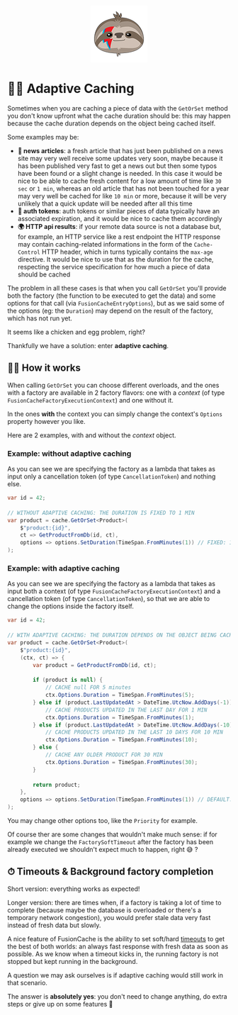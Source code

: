 <div align="center">

![FusionCache logo](logo-128x128.png)

</div>

# 🧙‍♂️ Adaptive Caching

Sometimes when you are caching a piece of data with the `GetOrSet` method you don't know upfront what the cache duration should be: this may happen because the cache duration depends on the object being cached itself.

Some examples may be:

- **📰 news articles**: a fresh article that has just been published on a news site may very well receive some updates very soon, maybe because it has been published very fast to get a news out but then some typos have been found or a slight change is needed. In this case it would be nice to be able to cache fresh content for a low amount of time like `30 sec` or `1 min`, whereas an old article that has not been touched for a year may very well be cached for like `10 min` or more, because it will be very unlikely that a quick update will be needed after all this time
- **🔑 auth tokens**: auth tokens or similar pieces of data typically have an associated expiration, and it would be nice to cache them accordingly
- **🌍 HTTP api results**: if your remote data source is not a database but, for example, an HTTP service like a rest endpoint the HTTP response may contain caching-related informations in the form of the `Cache-Control` HTTP header, which in turns typically contains the `max-age` directive. It would be nice to use that as the duration for the cache, respecting the service specification for how much a piece of data should be cached

The problem in all these cases is that when you call `GetOrSet` you'll provide both the factory (the function to be executed to get the data) and some options for that call (via `FusionCacheEntryOptions`), but as we said some of the options (eg: the `Duration`) may depend on the result of the factory, which has not run yet.

It seems like a chicken and egg problem, right?

Thankfully we have a solution: enter **adaptive caching**.


## 👩‍🏫 How it works

When calling `GetOrSet` you can choose different overloads, and the ones with a factory are available in 2 factory flavors: one with a *context* (of type `FusionCacheFactoryExecutionContext`) and one without it.

In the ones **with** the context you can simply change the context's `Options` property however you like.

Here are 2 examples, with and without the *context* object.


### Example: without adaptive caching

As you can see we are specifying the factory as a lambda that takes as input only a cancellation token (of type `CancellationToken`) and nothing else.

```csharp
var id = 42;

// WITHOUT ADAPTIVE CACHING: THE DURATION IS FIXED TO 1 MIN
var product = cache.GetOrSet<Product>(
    $"product:{id}",
    ct => GetProductFromDb(id, ct),
    options => options.SetDuration(TimeSpan.FromMinutes(1)) // FIXED: 1 MIN
);
```

### Example: with adaptive caching

As you can see we are specifying the factory as a lambda that takes as input both a context (of type `FusionCacheFactoryExecutionContext`) and a cancellation token (of type `CancellationToken`), so that we are able to change the options inside the factory itself.

```csharp
var id = 42;

// WITH ADAPTIVE CACHING: THE DURATION DEPENDS ON THE OBJECT BEING CACHED
var product = cache.GetOrSet<Product>(
    $"product:{id}",
    (ctx, ct) => {
        var product = GetProductFromDb(id, ct);

        if (product is null) {
            // CACHE null FOR 5 minutes
            ctx.Options.Duration = TimeSpan.FromMinutes(5);
        } else if (product.LastUpdatedAt > DateTime.UtcNow.AddDays(-1)) {
            // CACHE PRODUCTS UPDATED IN THE LAST DAY FOR 1 MIN
            ctx.Options.Duration = TimeSpan.FromMinutes(1);
        } else if (product.LastUpdatedAt > DateTime.UtcNow.AddDays(-10)) {
            // CACHE PRODUCTS UPDATED IN THE LAST 10 DAYS FOR 10 MIN
            ctx.Options.Duration = TimeSpan.FromMinutes(10);
        } else {
            // CACHE ANY OLDER PRODUCT FOR 30 MIN
            ctx.Options.Duration = TimeSpan.FromMinutes(30);
        }

        return product;
    },
    options => options.SetDuration(TimeSpan.FromMinutes(1)) // DEFAULT: 1 MIN
);
```

You may change other options too, like the `Priority` for example.

Of course ther are some changes that wouldn't make much sense: if for example we change the `FactorySoftTimeout` after the factory has been already executed we shouldn't expect much to happen, right 😅 ?


## ⏱ Timeouts & Background factory completion

Short version: everything works as expected!

Longer version: there are times when, if a factory is taking a lot of time to complete (because maybe the database is overloaded or there's a temporary network congestion), you would prefer stale data very fast instead of fresh data but slowly.

A nice feature of FusionCache is the ability to set soft/hard [timeouts](Timeouts.md) to get the best of both worlds: an always fast response with fresh data as soon as possible. As we know when a timeout kicks in, the running factory is not stopped but kept running in the background.

A question we may ask ourselves is if adaptive caching would still work in that scenario.

The answer is **absolutely yes**: you don't need to change anything, do extra steps or give up on some features 🎉